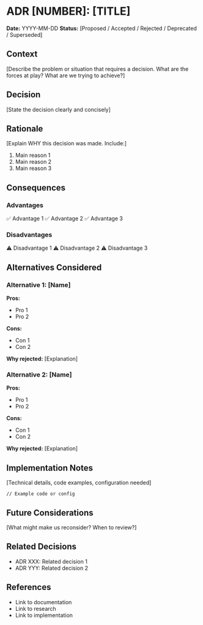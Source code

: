 # ADR [NUMBER]: [TITLE]

**Date:** YYYY-MM-DD
**Status:** [Proposed / Accepted / Rejected / Deprecated / Superseded]

## Context

[Describe the problem or situation that requires a decision.
What are the forces at play? What are we trying to achieve?]

## Decision

[State the decision clearly and concisely]

## Rationale

[Explain WHY this decision was made. Include:]

1. Main reason 1
2. Main reason 2
3. Main reason 3

## Consequences

### Advantages

✅ Advantage 1
✅ Advantage 2
✅ Advantage 3

### Disadvantages

⚠️ Disadvantage 1
⚠️ Disadvantage 2
⚠️ Disadvantage 3

## Alternatives Considered

### Alternative 1: [Name]

**Pros:**
- Pro 1
- Pro 2

**Cons:**
- Con 1
- Con 2

**Why rejected:** [Explanation]

### Alternative 2: [Name]

**Pros:**
- Pro 1
- Pro 2

**Cons:**
- Con 1
- Con 2

**Why rejected:** [Explanation]

## Implementation Notes

[Technical details, code examples, configuration needed]

```language
// Example code or config
```

## Future Considerations

[What might make us reconsider? When to review?]

## Related Decisions

- ADR XXX: Related decision 1
- ADR YYY: Related decision 2

## References

- Link to documentation
- Link to research
- Link to implementation
